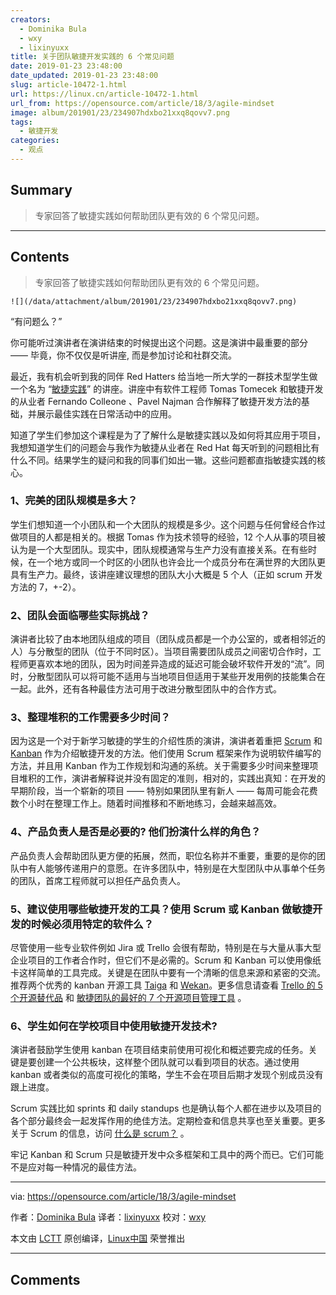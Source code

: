 ```yaml
---
creators:
  - Dominika Bula
  - wxy
  - lixinyuxx
title: 关于团队敏捷开发实践的 6 个常见问题
date: 2019-01-23 23:48:00
date_updated: 2019-01-23 23:48:00
slug: article-10472-1.html
url: https://linux.cn/article-10472-1.html
url_from: https://opensource.com/article/18/3/agile-mindset
image: album/201901/23/234907hdxbo21xxq8qovv7.png
tags:
  - 敏捷开发
categories:
  - 观点
---
```


## Summary

> 专家回答了敏捷实践如何帮助团队更有效的 6 个常见问题。

***

<!-- more -->

## Contents

> 
> 专家回答了敏捷实践如何帮助团队更有效的 6 个常见问题。
> 
> 
> 

`![](/data/attachment/album/201901/23/234907hdxbo21xxq8qovv7.png)`

“有问题么？”

你可能听过演讲者在演讲结束的时候提出这个问题。这是演讲中最重要的部分 —— 毕竟，你不仅仅是听讲座, 而是参加讨论和社群交流。

最近，我有机会听到我的同伴 Red Hatters 给当地一所大学的一群技术型学生做一个名为 “[敏捷实践](http://zijemeit.cz/sessions/agile-in-practice/)” 的讲座。讲座中有软件工程师 Tomas Tomecek 和敏捷开发的从业者 Fernando Colleone 、Pavel Najman 合作解释了敏捷开发方法的基础，并展示最佳实践在日常活动中的应用。

知道了学生们参加这个课程是为了了解什么是敏捷实践以及如何将其应用于项目，我想知道学生们的问题会与我作为敏捷从业者在 Red Hat 每天听到的问题相比有什么不同。结果学生的疑问和我的同事们如出一辙。这些问题都直指敏捷实践的核心。

### 1、完美的团队规模是多大？

学生们想知道一个小团队和一个大团队的规模是多少。这个问题与任何曾经合作过做项目的人都是相关的。根据 Tomas 作为技术领导的经验，12 个人从事的项目被认为是一个大型团队。现实中，团队规模通常与生产力没有直接关系。在有些时候，在一个地方或同一个时区的小团队也许会比一个成员分布在满世界的大团队更具有生产力。最终，该讲座建议理想的团队大小大概是 5 个人（正如 scrum 开发方法的 7，+-2）。

### 2、团队会面临哪些实际挑战？

演讲者比较了由本地团队组成的项目（团队成员都是一个办公室的，或者相邻近的人）与分散型的团队（位于不同时区）。当项目需要团队成员之间密切合作时，工程师更喜欢本地的团队，因为时间差异造成的延迟可能会破坏软件开发的“流”。同时，分散型团队可以将可能不适用与当地项目但适用于某些开发用例的技能集合在一起。此外，还有各种最佳方法可用于改进分散型团队中的合作方式。

### 3、整理堆积的工作需要多少时间？

因为这是一个对于新学习敏捷的学生的介绍性质的演讲，演讲者着重把 [Scrum](https://www.scrum.org/resources/what-is-scrum) 和 [Kanban](https://en.wikipedia.org/wiki/Kanban) 作为介绍敏捷开发的方法。他们使用 Scrum 框架来作为说明软件编写的方法，并且用 Kanban 作为工作规划和沟通的系统。关于需要多少时间来整理项目堆积的工作，演讲者解释说并没有固定的准则，相对的，实践出真知：在开发的早期阶段，当一个崭新的项目 —— 特别如果团队里有新人 —— 每周可能会花费数个小时在整理工作上。随着时间推移和不断地练习，会越来越高效。

### 4、产品负责人是否是必要的? 他们扮演什么样的角色？

产品负责人会帮助团队更方便的拓展，然而，职位名称并不重要，重要的是你的团队中有人能够传递用户的意愿。在许多团队中，特别是在大型团队中从事单个任务的团队，首席工程师就可以担任产品负责人。

### 5、建议使用哪些敏捷开发的工具？使用 Scrum 或 Kanban 做敏捷开发的时候必须用特定的软件么？

尽管使用一些专业软件例如 Jira 或 Trello 会很有帮助，特别是在与大量从事大型企业项目的工作者合作时，但它们不是必需的。Scrum 和 Kanban 可以使用像纸卡这样简单的工具完成。关键是在团队中要有一个清晰的信息来源和紧密的交流。推荐两个优秀的 kanban 开源工具 [Taiga](https://taiga.io/) 和 [Wekan](https://wekan.github.io/)。更多信息请查看 [Trello 的 5 个开源替代品](https://opensource.com/alternatives/trello) 和 [敏捷团队的最好的 7 个开源项目管理工具](https://opensource.com/article/18/2/agile-project-management-tools) 。

### 6、学生如何在学校项目中使用敏捷开发技术?

演讲者鼓励学生使用 kanban 在项目结束前使用可视化和概述要完成的任务。关键是要创建一个公共板块，这样整个团队就可以看到项目的状态。通过使用 kanban 或者类似的高度可视化的策略，学生不会在项目后期才发现个别成员没有跟上进度。

Scrum 实践比如 sprints 和 daily standups 也是确认每个人都在进步以及项目的各个部分最终会一起发挥作用的绝佳方法。定期检查和信息共享也至关重要。更多关于 Scrum 的信息，访问 [什么是 scrum？](https://opensource.com/resources/scrum) 。

牢记 Kanban 和 Scrum 只是敏捷开发中众多框架和工具中的两个而已。它们可能不是应对每一种情况的最佳方法。

---

via: <https://opensource.com/article/18/3/agile-mindset>

作者：[Dominika Bula](https://opensource.com/users/dominika) 译者：[lixinyuxx](https://github.com/lixinyuxx) 校对：[wxy](https://github.com/wxy)

本文由 [LCTT](https://github.com/LCTT/TranslateProject) 原创编译，[Linux中国](https://linux.cn/) 荣誉推出

***

## Comments
